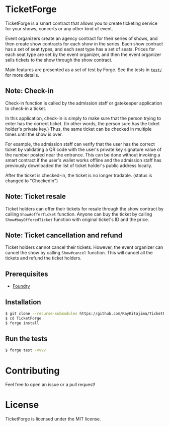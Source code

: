 
# TicketForge

TicketForge is a smart contract that allows you to create ticketing service for your shows, concerts or any other kind of event. 

Event organizers create an agency contract for their series of shows, and then create show contracts for each show in the series. Each show contract has a set of seat types, and each seat type has a set of seats. Prices for each seat type are set by the event organizer, and then the event organizer sells tickets to the show through the show contract.

Main features are presented as a set of test by Forge. See the tests in [`test/`](test/) for more details.

## Note: Check-in 

Check-in function is called by the admission staff or gatekeeper application to check-in a ticket.

In this application, check-in is simply to make sure that the person trying to enter has the correct ticket. (In other words, the person sure has the ticket holder's private key.) Thus, the same ticket can be checked in multiple times until the show is over.

For example, the admission staff can verify that the user has the correct ticket by validating a QR code with the user's private key signature value of the number posted near the entrance. This can be done without invoking a smart contract if the user's wallet works offline and the admission staff has previously downloaded the list of ticket holder's public address locally.

After the ticket is checked-in, the ticket is no longer tradable. (status is changed to "CheckedIn")

## Note: Ticket resale

Ticket holders can offer their tickets for resale through the show contract by calling `Show#offerTicket` function. Anyone can buy the ticket by calling `Show#buyOfferedTicket` function with original ticket's ID and the price.

## Note: Ticket cancellation and refund

Ticket holders cannot cancel their tickets. However, the event organizer can cancel the show by calling `Show#cancel` function. This will cancel all the tickets and refund the ticket holders.


## Prerequisites

- [Foundry](https://github.com/foundry-rs/foundry) 


## Installation

```bash
$ git clone --recurse-submodules https://github.com/RayKitajima/TicketForge.git
$ cd TicketForge
$ forge install
```

## Run the tests

```bash
$ forge test -vvvv
```

# Contributing

Feel free to open an issue or a pull request!


# License

TicketForge is licensed under the MIT license. 

